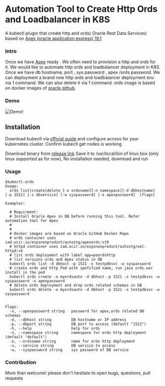 # Automation Tool to Create Http Ords and Loadbalancer in K8S

A kubectl plugin that create http and ords( Oracle Rest Data Services) based on [Apex (oracle application express) 19.1](https://github.com/HenryXie1/apexauto)


### Intro
Once we have [Apex](https://github.com/HenryXie1/apexauto) ready .  We often need to provision a http and ords for it. We would like to automate http ords and loadbalancer deployment in K8S. Once we have db hostname, port , sys password , apex /ords password. We can deployment a brand new http ords and loadbalancer deployment env via 1 command.  We can also delete it via 1 command.
ords image is based on docker images of [oracle github](https://github.com/oracle/docker-images).

### Demo
![Demo!](images/kubectl-ords-create.gif)

## Installation

Download kubectl via [official guide](https://kubernetes.io/docs/tasks/tools/install-kubectl/) and configure access for your kubernetes cluster. Confirm kubectl get nodes is working

Download binary from [release link](https://github.com/HenryXie1/ordsauto/releases/download/v1.0/kubectl-ords)
Save it to /usr/local/bin of linux box (only linux supported as for now), No installation needed, download and run   
### Usage
```
$kubectl-ords
Usage:
  ords list|create|delete [-o ordsname][-n namespace][-d dbhostname] [-p 1521] [-s dbservice] [-w syspassword] [-x apexpassword]  [flags]

Examples:

  # Requirment: 
  # Install Oracle Apex in DB before running this tool. Refer automation tool for Apex
  #
  #
  # Docker images are based on Oracle GitHub Docker Repo 
  # ords container uses iad.ocir.io/espsnonprodint/autostg/apexords:v19
  # httpd container uses iad.ocir.io/espsnonprodint/autostg/oel-httpd:v4
  # list ords deployment with label app=peordshttp
  # list versions ords and Apex status in DB
  kubectl ords list -d dbhost -p 1521 -s testpdbsvc -w syspassword
  # create ords and http Pod with spefified name, run java ords.war install in the pod
  kubectl ords create -o myordsauto -d dbhost -p 1521 -s testpdbsvc -w syspassword -x apexpassword
  # delete ords deployment and drop ords related schemas in DB
  kubectl ords delete -o myordsauto -d dbhost -p 1521 -s testpdbsvc -w syspassword


Flags:
  -x, --apexpassword string   password for apex,ords related DB schemas
  -d, --dbhost string         DB hostname or IP address
  -p, --dbport string         DB port to access (default "1521")
  -h, --help                  help for ords
  -n, --namespace string      namespace for ords http deployment (default "default")
  -o, --ordsname string       name for ords http deployment
  -s, --service string        DB service to access
  -w, --syspassword string    sys password of DB service
```

### Contribution
More than welcome! please don't hesitate to open bugs, questions, pull requests 
